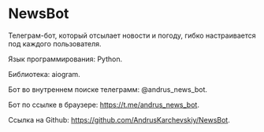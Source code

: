 # NewsBot
Телеграм-бот, который отсылает новости и погоду, гибко настраивается под каждого пользователя.

Язык программирования: Python.

Библиотека: aiogram.

Бот во внутреннем поиске телеграмм: @andrus_news_bot.

Бот по ссылке в браузере: https://t.me/andrus_news_bot.

Ссылка на Github: https://github.com/AndrusKarchevskiy/NewsBot.
